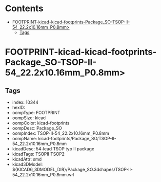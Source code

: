 



Contents
========

* [FOOTPRINT-kicad-kicad-footprints-Package_SO-TSOP-II-54_22.2x10.16mm_P0.8mm>](#footprint-kicad-kicad-footprints-package_so-tsop-ii-54_222x1016mm_p08mm)
	* [Tags](#tags)

# FOOTPRINT-kicad-kicad-footprints-Package_SO-TSOP-II-54_22.2x10.16mm_P0.8mm>

## Tags

- index: 10344
- hexID: 
- oompType: FOOTPRINT
- oompSize: kicad
- oompColor: kicad-footprints
- oompDesc: Package_SO
- oompIndex: TSOP-II-54_22.2x10.16mm_P0.8mm
- oompName: kicad-footprints/Package_SO/TSOP-II-54_22.2x10.16mm_P0.8mm
- kicadDesc: 54-lead TSOP typ II package
- kicadTags: TSOPII TSOP2
- kicadAttr: smd
- kicad3DModel: ${KICAD6_3DMODEL_DIR}/Package_SO.3dshapes/TSOP-II-54_22.2x10.16mm_P0.8mm.wrl
